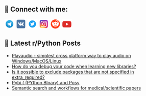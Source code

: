 ## 🔎 Connect with me:
[<img src="https://github.com/bullbesh/bullbesh/blob/main/images/Telegram.png" width="32" height="32" />](https://t.me/bullbesh)
[<img src="https://github.com/bullbesh/bullbesh/blob/main/images/VK.png" width="32" height="32" />](https://vk.com/bullbesh)
[<img src="https://github.com/bullbesh/bullbesh/blob/main/images/Twitter.png" width="32" height="32" />](https://twitter.com/bullbesh1)
[<img src="https://github.com/bullbesh/bullbesh/blob/main/images/Instagram.png" width="32" height="32" />](https://www.instagram.com/bullbesh)
[<img src="https://github.com/bullbesh/bullbesh/blob/main/images/Reddit.png" width="32" height="32" />](https://www.reddit.com/user/bullbesh)
[<img src="https://github.com/bullbesh/bullbesh/blob/main/images/YouTube.png" width="32" height="32" />](https://www.youtube.com/channel/UCtfjRs6uzgq5mfm8S06WTcg)

## 📕 Latest r/Python Posts
<!-- BLOG-POST-LIST:START -->
- [Playaudio - simplest cross platform way to play audio on Windows/MacOS/Linux](https://www.reddit.com/r/Python/comments/10kbvfc/playaudio_simplest_cross_platform_way_to_play/)
- [How do you debug your code when learning new libraries?](https://www.reddit.com/r/Python/comments/10kbbwn/how_do_you_debug_your_code_when_learning_new/)
- [Is it possible to exclude packages that are not specified in extra_required?](https://www.reddit.com/r/Python/comments/10k9o8o/is_it_possible_to_exclude_packages_that_are_not/)
- [Pybi &lpar; &lpar;PYthon BInary&rpar; and Posy](https://www.reddit.com/r/Python/comments/10k8ser/pybi_python_binary_and_posy/)
- [Semantic search and workflows for medical/scientific papers](https://www.reddit.com/r/Python/comments/10k80m7/semantic_search_and_workflows_for/)
<!-- BLOG-POST-LIST:END -->
